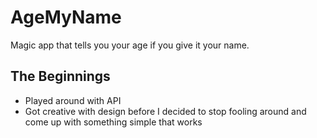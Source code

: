 # AgeMyName
Magic app that tells you your age if you give it your name. 


## The Beginnings
- Played around with API
- Got creative with design before I decided to stop fooling around and come up with something simple that works
